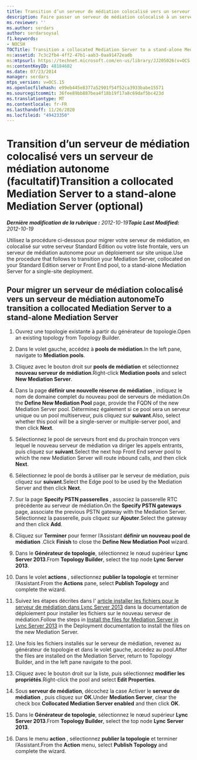 ```yaml
---
title: Transition d’un serveur de médiation colocalisé vers un serveur de médiation autonome (facultatif)
description: Faire passer un serveur de médiation colocalisé à un serveur de médiation autonome (facultatif).
ms.reviewer: ''
ms.author: serdars
author: serdarsoysal
f1.keywords:
- NOCSH
TOCTitle: Transition a collocated Mediation Server to a stand-alone Mediation Server (optional)
ms:assetid: 7c3c2fb4-4ff2-47b1-aab3-0aa91472eadb
ms:mtpsurl: https://technet.microsoft.com/en-us/library/JJ205026(v=OCS.15)
ms:contentKeyID: 48184602
ms.date: 07/23/2014
manager: serdars
mtps_version: v=OCS.15
ms.openlocfilehash: e99eb445e8377a52901f54f52ca3933babe15571
ms.sourcegitcommit: 36fee89bb887bea4f18b19f17a8c69daf5bc423d
ms.translationtype: MT
ms.contentlocale: fr-FR
ms.lasthandoff: 11/26/2020
ms.locfileid: "49423350"
---
```

# <a name="transition-a-collocated-mediation-server-to-a-stand-alone-mediation-server-optional"></a><span data-ttu-id="6ebea-103">Transition d’un serveur de médiation colocalisé vers un serveur de médiation autonome (facultatif)</span><span class="sxs-lookup"><span data-stu-id="6ebea-103">Transition a collocated Mediation Server to a stand-alone Mediation Server (optional)</span></span>

<div data-xmlns="http://www.w3.org/1999/xhtml">

<div class="topic" data-xmlns="http://www.w3.org/1999/xhtml" data-msxsl="urn:schemas-microsoft-com:xslt" data-cs="https://msdn.microsoft.com/">

<div data-asp="https://msdn2.microsoft.com/asp">



</div>

<div id="mainSection">

<div id="mainBody"><span data-ttu-id="6ebea-104">

<span> </span></span><span class="sxs-lookup"><span data-stu-id="6ebea-104">

<span> </span></span></span>

<span data-ttu-id="6ebea-105">_**Dernière modification de la rubrique :** 2012-10-19_</span><span class="sxs-lookup"><span data-stu-id="6ebea-105">_**Topic Last Modified:** 2012-10-19_</span></span>

<span data-ttu-id="6ebea-106">Utilisez la procédure ci-dessous pour migrer votre serveur de médiation, en colocalisé sur votre serveur Standard Edition ou votre liste frontale, vers un serveur de médiation autonome pour un déploiement sur site unique.</span><span class="sxs-lookup"><span data-stu-id="6ebea-106">Use the procedure that follows to transition your Mediation Server, collocated on your Standard Edition server or Front End pool, to a stand-alone Mediation Server for a single-site deployment.</span></span>

<div>

## <a name="to-transition-a-collocated-mediation-server-to-a-stand-alone-mediation-server"></a><span data-ttu-id="6ebea-107">Pour migrer un serveur de médiation colocalisé vers un serveur de médiation autonome</span><span class="sxs-lookup"><span data-stu-id="6ebea-107">To transition a collocated Mediation Server to a stand-alone Mediation Server</span></span>

1.  <span data-ttu-id="6ebea-108">Ouvrez une topologie existante à partir du générateur de topologie.</span><span class="sxs-lookup"><span data-stu-id="6ebea-108">Open an existing topology from Topology Builder.</span></span>

2.  <span data-ttu-id="6ebea-109">Dans le volet gauche, accédez à **pools de médiation**.</span><span class="sxs-lookup"><span data-stu-id="6ebea-109">In the left pane, navigate to **Mediation pools**.</span></span>

3.  <span data-ttu-id="6ebea-110">Cliquez avec le bouton droit sur **pools de médiation** et sélectionnez **nouveau serveur de médiation**.</span><span class="sxs-lookup"><span data-stu-id="6ebea-110">Right-click **Mediation pools** and select **New Mediation Server**.</span></span>

4.  <span data-ttu-id="6ebea-111">Dans la page **définir une nouvelle réserve de médiation** , indiquez le nom de domaine complet du nouveau pool de serveurs de médiation.</span><span class="sxs-lookup"><span data-stu-id="6ebea-111">On the **Define New Mediation Pool** page, provide the FQDN of the new Mediation Server pool.</span></span> <span data-ttu-id="6ebea-112">Déterminez également si ce pool sera un serveur unique ou un pool multiserveur, puis cliquez sur **suivant**.</span><span class="sxs-lookup"><span data-stu-id="6ebea-112">Also, select whether this pool will be a single-server or multiple-server pool, and then click **Next**.</span></span>

5.  <span data-ttu-id="6ebea-113">Sélectionnez le pool de serveurs front end du prochain tronçon vers lequel le nouveau serveur de médiation va diriger les appels entrants, puis cliquez sur **suivant**.</span><span class="sxs-lookup"><span data-stu-id="6ebea-113">Select the next hop Front End server pool to which the new Mediation Server will route inbound calls, and then click **Next**.</span></span>

6.  <span data-ttu-id="6ebea-114">Sélectionnez le pool de bords à utiliser par le serveur de médiation, puis cliquez sur **suivant**.</span><span class="sxs-lookup"><span data-stu-id="6ebea-114">Select the Edge pool to be used by the Mediation Server and then click **Next**.</span></span>

7.  <span data-ttu-id="6ebea-115">Sur la page **Specify PSTN passerelles** , associez la passerelle RTC précédente au serveur de médiation.</span><span class="sxs-lookup"><span data-stu-id="6ebea-115">On the **Specify PSTN gateways** page, associate the previous PSTN gateway with the Mediation Server.</span></span> <span data-ttu-id="6ebea-116">Sélectionnez la passerelle, puis cliquez sur **Ajouter**.</span><span class="sxs-lookup"><span data-stu-id="6ebea-116">Select the gateway and then click **Add**.</span></span>

8.  <span data-ttu-id="6ebea-117">Cliquez sur **Terminer** pour fermer l’Assistant **définir un nouveau pool de médiation** .</span><span class="sxs-lookup"><span data-stu-id="6ebea-117">Click **Finish** to close the **Define New Mediation Pool** wizard.</span></span>

9.  <span data-ttu-id="6ebea-118">Dans le **Générateur de topologie**, sélectionnez le nœud supérieur **Lync Server 2013**.</span><span class="sxs-lookup"><span data-stu-id="6ebea-118">From **Topology Builder**, select the top node **Lync Server 2013**.</span></span>

10. <span data-ttu-id="6ebea-119">Dans le volet **actions** , sélectionnez **publier la topologie** et terminer l’Assistant.</span><span class="sxs-lookup"><span data-stu-id="6ebea-119">From the **Actions** pane, select **Publish Topology** and complete the wizard.</span></span>

11. <span data-ttu-id="6ebea-120">Suivez les étapes décrites dans l' [article installer les fichiers pour le serveur de médiation dans Lync Server 2013](lync-server-2013-install-the-files-for-mediation-server.md) dans la documentation de déploiement pour installer les fichiers sur le nouveau serveur de médiation.</span><span class="sxs-lookup"><span data-stu-id="6ebea-120">Follow the steps in [Install the files for Mediation Server in Lync Server 2013](lync-server-2013-install-the-files-for-mediation-server.md) in the Deployment documentation to install the files on the new Mediation Server.</span></span>

12. <span data-ttu-id="6ebea-121">Une fois les fichiers installés sur le serveur de médiation, revenez au générateur de topologie et dans le volet gauche, accédez au pool.</span><span class="sxs-lookup"><span data-stu-id="6ebea-121">After the files are installed on the Mediation Server, return to Topology Builder, and in the left pane navigate to the pool.</span></span>

13. <span data-ttu-id="6ebea-122">Cliquez avec le bouton droit sur la liste, puis sélectionnez **modifier les propriétés**.</span><span class="sxs-lookup"><span data-stu-id="6ebea-122">Right-click the pool and select **Edit Properties**.</span></span>

14. <span data-ttu-id="6ebea-123">Sous **serveur de médiation**, décochez la case Activer le **serveur de médiation** , puis cliquez sur **OK**.</span><span class="sxs-lookup"><span data-stu-id="6ebea-123">Under **Mediation Server**, clear the check box **Collocated Mediation Server enabled** and then click **OK**.</span></span>

15. <span data-ttu-id="6ebea-124">Dans le **Générateur de topologie**, sélectionnez le nœud supérieur **Lync Server 2013**.</span><span class="sxs-lookup"><span data-stu-id="6ebea-124">From **Topology Builder**, select the top node **Lync Server 2013**.</span></span>

16. <span data-ttu-id="6ebea-125">Dans le menu **action** , sélectionnez **publier la topologie** et terminer l’Assistant.</span><span class="sxs-lookup"><span data-stu-id="6ebea-125">From the **Action** menu, select **Publish Topology** and complete the wizard.</span></span>

<span data-ttu-id="6ebea-126"></div>

</div>

<span> </span>

</div>

</div>

</span><span class="sxs-lookup"><span data-stu-id="6ebea-126"></div>

</div>

<span> </span>

</div>

</div>

</span></span></div>

